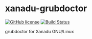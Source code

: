 # xanadu-grubdoctor

[![GitHub license](https://sinfallas.files.wordpress.com/2016/02/gpl.png)](https://github.com/xanadu-linux/xanadu-grubdoctor/blob/master/LICENSE)
[![Build Status](https://travis-ci.org/xanadu-linux/xanadu-grubdoctor.svg?branch=master)](https://travis-ci.org/xanadu-linux/xanadu-grubdoctor)

grubdoctor for Xanadu GNU/Linux
